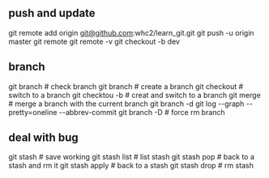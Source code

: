 ## push and update
git remote add origin git@github.com:whc2/learn_git.git
git push -u origin master
git remote
git remote -v
git checkout -b dev

## branch 
git branch # check branch
git branch <name>   # create a branch
git checkout <name> # switch to a branch
git checktou -b <name>  # creat and switch to a branch
git merge <name>    # merge a branch with the current branch
git branch -d <name>
git log --graph --pretty=oneline --abbrev-commit
git branch -D <name>    # force rm branch

## deal with bug
git stash   # save working
git stash list  # list stash
git stash pop   # back to a stash and rm it
git stash apply # back to a stash
git stash drop  # rm stash


